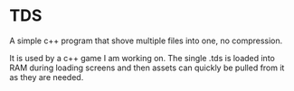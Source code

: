 # TDS

A simple c++ program that shove multiple files into one, no compression.

It is used by a c++ game I am working on. The single .tds is loaded into RAM during loading screens and then assets can quickly be pulled from it as they are needed.
